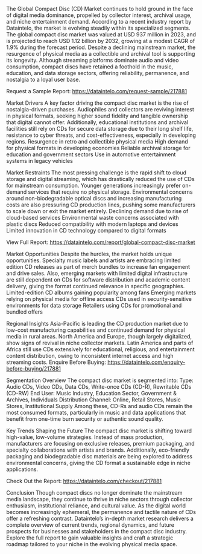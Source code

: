 The Global Compact Disc (CD) Market continues to hold ground in the face of digital media dominance, propelled by collector interest, archival usage, and niche entertainment demand. According to a recent industry report by Dataintelo, the market is evolving steadily within its specialized segments.
The global compact disc market was valued at USD 937 million in 2023, and is projected to reach USD 1.12 billion by 2032, growing at a modest CAGR of 1.9% during the forecast period. Despite a declining mainstream market, the resurgence of physical media as a collectible and archival tool is supporting its longevity.
Although streaming platforms dominate audio and video consumption, compact discs have retained a foothold in the music, education, and data storage sectors, offering reliability, permanence, and nostalgia to a loyal user base.

Request a Sample Report: https://dataintelo.com/request-sample/217881

Market Drivers
A key factor driving the compact disc market is the rise of nostalgia-driven purchases. Audiophiles and collectors are reviving interest in physical formats, seeking higher sound fidelity and tangible ownership that digital cannot offer.
Additionally, educational institutions and archival facilities still rely on CDs for secure data storage due to their long shelf life, resistance to cyber threats, and cost-effectiveness, especially in developing regions.
Resurgence in retro and collectible physical media
High demand for physical formats in developing economies
Reliable archival storage for education and government sectors
Use in automotive entertainment systems in legacy vehicles

Market Restraints
The most pressing challenge is the rapid shift to cloud storage and digital streaming, which has drastically reduced the use of CDs for mainstream consumption. Younger generations increasingly prefer on-demand services that require no physical storage.
Environmental concerns around non-biodegradable optical discs and increasing manufacturing costs are also pressuring CD production lines, pushing some manufacturers to scale down or exit the market entirely.
Declining demand due to rise of cloud-based services
Environmental waste concerns associated with plastic discs
Reduced compatibility with modern laptops and devices
Limited innovation in CD technology compared to digital formats

View Full Report: https://dataintelo.com/report/global-compact-disc-market

Market Opportunities
Despite the hurdles, the market holds unique opportunities. Specialty music labels and artists are embracing limited edition CD releases as part of merch bundles to increase fan engagement and drive sales.
Also, emerging markets with limited digital infrastructure are still dependent on CDs for software distribution and academic content delivery, giving the format continued relevance in specific geographies.
Limited-edition CD albums gaining popularity among fans
Emerging markets relying on physical media for offline access
CDs used in security-sensitive environments for data storage
Retailers using CDs for promotional and bundled offers

Regional Insights
Asia-Pacific is leading the CD production market due to low-cost manufacturing capabilities and continued demand for physical media in rural areas. North America and Europe, though largely digitalized, show signs of revival in niche collector markets.
Latin America and parts of Africa still use CDs extensively for educational, religious, and entertainment content distribution, owing to inconsistent internet access and high streaming costs.
Enquire Before Buying: https://dataintelo.com/enquiry-before-buying/217881

Segmentation Overview
The compact disc market is segmented into:
Type: Audio CDs, Video CDs, Data CDs, Write-once CDs (CD-R), Rewritable CDs (CD-RW)
End User: Music Industry, Education Sector, Government & Archives, Individuals
Distribution Channel: Online, Retail Stores, Music Stores, Institutional Supply
Among these, CD-Rs and audio CDs remain the most consumed formats, particularly in music and data applications that benefit from one-time burn security or authentic sound quality.

Key Trends Shaping the Future
The compact disc market is shifting toward high-value, low-volume strategies. Instead of mass production, manufacturers are focusing on exclusive releases, premium packaging, and specialty collaborations with artists and brands.
Additionally, eco-friendly packaging and biodegradable disc materials are being explored to address environmental concerns, giving the CD format a sustainable edge in niche applications.

Check Out the Report: https://dataintelo.com/checkout/217881

Conclusion
Though compact discs no longer dominate the mainstream media landscape, they continue to thrive in niche sectors through collector enthusiasm, institutional reliance, and cultural value. As the digital world becomes increasingly ephemeral, the permanence and tactile nature of CDs offer a refreshing contrast.
Dataintelo’s in-depth market research delivers a complete overview of current trends, regional dynamics, and future prospects for businesses and stakeholders in the compact disc industry.
Explore the full report to gain valuable insights and craft a strategic roadmap tailored to your niche in the evolving physical media space.

